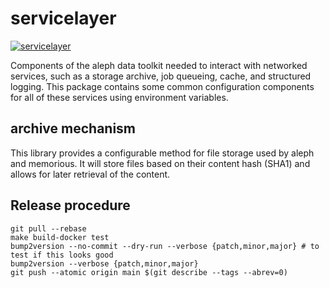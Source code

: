 # servicelayer

[![servicelayer](https://github.com/alephdata/servicelayer/actions/workflows/build.yml/badge.svg)](https://github.com/alephdata/servicelayer/actions/workflows/build.yml)

Components of the aleph data toolkit needed to interact with networked services,
such as a storage archive, job queueing, cache, and structured logging. This
package contains some common configuration components for all of these services
using environment variables.

## archive mechanism

This library provides a configurable method for file storage used by aleph and
memorious. It will store files based on their content hash (SHA1) and allows for
later retrieval of the content.


## Release procedure


```
git pull --rebase
make build-docker test
bump2version --no-commit --dry-run --verbose {patch,minor,major} # to test if this looks good
bump2version --verbose {patch,minor,major}
git push --atomic origin main $(git describe --tags --abrev=0)
```
